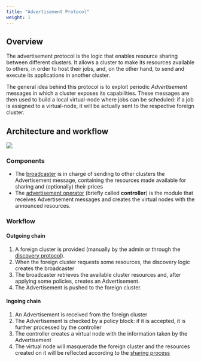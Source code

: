 ```yaml
---
title: "Advertisement Protocol"
weight: 1
---
```


## Overview
The advertisement protocol is the logic that enables resource sharing between different clusters.
It allows a cluster to make its resources available to others, in order to host their jobs, and, on the other hand, 
to send and execute its applications in another cluster.

The general idea behind this protocol is to exploit periodic _Advertisement_ messages in which a cluster exposes its capabilities.
These messages are then used to build a local virtual-node where jobs can be scheduled: if a job is assigned to a virtual-node, it will be
actually sent to the respective foreign cluster. 

## Architecture and workflow

![](/images/advertisement-protocol/architecture.png)

### Components
* The [broadcaster](/architecture/advertisement-management/broadcaster) is in charge of sending to other clusters the Advertisement message, containing the
  resources made available for sharing and (optionally) their prices
* The [advertisement operator](/architecture/advertisement-management/controller) (briefly called **controller**) is the module that receives Advertisement 
  messages and creates the virtual nodes with the announced resources.
  
### Workflow

#### Outgoing chain
1. A foreign cluster is provided (manually by the admin or through the [discovery protocol](/architecture/discovery-and-peering/)).
2. When the foreign cluster requests some resources, the discovery logic creates the broadcaster
3. The broadcaster retrieves the available cluster resources and, after applying some policies, creates an Advertisement.
4. The Advertisement is pushed to the foreign cluster.
  
#### Ingoing chain
1. An Advertisement is received from the foreign cluster
2. The Advertisement is checked by a policy block: if it is accepted, it is further processed by the controller
3. The controller creates a virtual node with the information taken by the Advertisement
4. The virtual node will masquerade the foreign cluster and the resources created on it will be reflected according to the [sharing process](/architecture/cluster-sharing/)